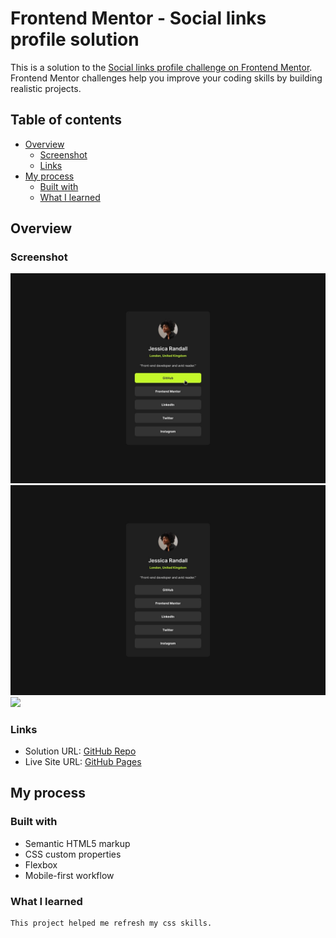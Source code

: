 # Frontend Mentor - Social links profile solution

This is a solution to the [Social links profile challenge on Frontend Mentor](https://www.frontendmentor.io/challenges/social-links-profile-UG32l9m6dQ). Frontend Mentor challenges help you improve your coding skills by building realistic projects.

## Table of contents

- [Overview](#overview)
  - [Screenshot](#screenshot)
  - [Links](#links)
- [My process](#my-process)
  - [Built with](#built-with)
  - [What I learned](#what-i-learned)

## Overview

### Screenshot

![](design\active-states.jpg)
![](design\destkop-design.jpg)
![](./design/desktop-design.jpg)

### Links

- Solution URL: [GitHub Repo](https://github.com/Dhia-zorai/Social-links-profile)
- Live Site URL: [GitHub Pages](https://dhia-zorai.github.io/Social-links-profile)

## My process

### Built with

- Semantic HTML5 markup
- CSS custom properties
- Flexbox
- Mobile-first workflow

### What I learned

```css
This project helped me refresh my css skills.
```
